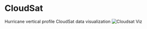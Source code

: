 # CloudSat
Hurricane vertical profile CloudSat data visualization
![Cloudsat Viz](https://user-images.githubusercontent.com/11246376/175119256-47a881e1-6815-492f-be70-788687e15104.png)
